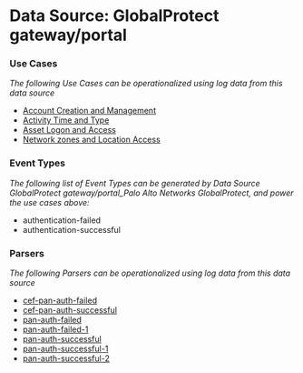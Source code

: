 Data Source: GlobalProtect gateway/portal
=========================================

### Use Cases

_The following Use Cases can be operationalized using log data from this data source_

* [Account Creation and Management](usecase_account_creation_and_management.md)
* [Activity Time  and Type](usecase_activity_time__and_type.md)
* [Asset Logon and Access](usecase_asset_logon_and_access.md)
* [Network zones and Location Access](usecase_network_zones_and_location_access.md)


### Event Types

_The following list of Event Types can be generated by Data Source GlobalProtect gateway/portal_Palo Alto Networks GlobalProtect, and power the use cases above:_

- authentication-failed
- authentication-successful


### Parsers

_The following Parsers can be operationalized using log data from this data source_

* [cef-pan-auth-failed](parserContent_cef-pan-auth-failed.md)
* [cef-pan-auth-successful](parserContent_cef-pan-auth-successful.md)
* [pan-auth-failed](parserContent_pan-auth-failed.md)
* [pan-auth-failed-1](parserContent_pan-auth-failed-1.md)
* [pan-auth-successful](parserContent_pan-auth-successful.md)
* [pan-auth-successful-1](parserContent_pan-auth-successful-1.md)
* [pan-auth-successful-2](parserContent_pan-auth-successful-2.md)
